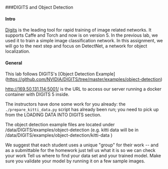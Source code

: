 ###DIGITS and Object Detection    

#### Intro
[Digits](https://github.com/NVIDIA/nvidia-docker/wiki/DIGITS) is the leading tool for rapid training of image related networks.
It supports Caffe and Torch and now is on version 5.  In the previous lab, we used it to train a simple image classification network. 
In this assignment, we will go to the next step and focus on DetectNet, a network for object localization.

#### General
This lab follows DIGITS's [Object Detection Example] (https://github.com/NVIDIA/DIGITS/tree/master/examples/object-detection) 

http://169.50.131.114:5001/  is the URL to access our server running a docker container with DIGITS 5 inside.

The instructors have done some work for you already: the `./prepare_kitti_data.py` script has already been run; you need to pick up 
from the LOADING DATA INTO DIGITS section.

The object detection example files are located under /data/DIGITS/examples/object-detection (e.g. kitti data will be in 
/data/DIGITS/examples/object-detection/kitti-data )

We suggest that each student uses a unique "group" for their work -- and as a submittable for the homework just tell us what it is so we can check your work
Tell us where to find your data set and your trained model.  Make sure you validate your model by running it on a few sample images.
